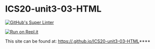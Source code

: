# ICS20-unit3-03-HTML
[![GitHub's Super Linter](https://github.com/evan-cagiannos/ICS20-unit3-03-HTML****/workflows/GitHub's%20Super%20Linter/badge.svg)](https://github.com/evan-cagiannos/ICS20-unit3-03-HTML/actions)

[![Run on Repl.it](https://repl.it/badge/github/evan-cagiannos/ICS20-unit3-03-HTML)](https://repl.it/github/evan-cagiannos/ICS20-unit3-03-HTML)

This site can be found at: [https://<OWNER>.github.io/ICS20-unit3-03-HTML](https://evan-cagiannos.github.io/ICS20-unit3-03-HTMLT)****
